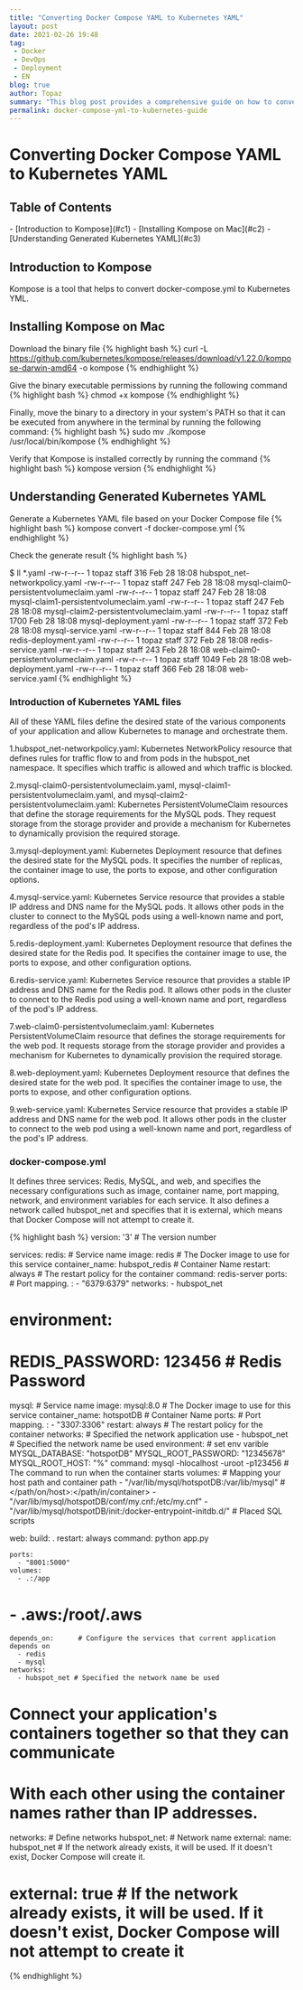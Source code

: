 ```yaml
---
title: "Converting Docker Compose YAML to Kubernetes YAML"
layout: post
date: 2021-02-26 19:48
tag:
 - Docker
 - DevOps
 - Deployment
 - EN
blog: true
author: Topaz
summary: "This blog post provides a comprehensive guide on how to convert Docker Compose YAML files to Kubernetes YAML files using Kompose. It explains the benefits of using Kubernetes and provides step-by-step instructions for installation Kompose on Mac."
permalink: docker-compose-yml-to-kubernetes-guide
---
```

<h1 class="title"> Converting Docker Compose YAML to Kubernetes YAML </h1>


<h2> Table of Contents </h2>
- [Introduction to Kompose](#c1)
- [Installing Kompose on Mac](#c2)
- [Understanding Generated Kubernetes YAML](#c3)


<h2 id="c1"> Introduction to Kompose </h2>
Kompose is a tool that helps to convert docker-compose.yml to Kubernetes YML.

<h2 id="c2"> Installing Kompose on Mac </h2>

Download the binary file
{% highlight bash %}
 curl -L https://github.com/kubernetes/kompose/releases/download/v1.22.0/kompose-darwin-amd64 -o kompose
{% endhighlight %}

Give the binary executable permissions by running the following command
{% highlight bash %}
 chmod +x kompose
{% endhighlight %}

Finally, move the binary to a directory in your system's PATH so that it can be executed from anywhere in the terminal by running the following command:
{% highlight bash %}
 sudo mv ./kompose /usr/local/bin/kompose
{% endhighlight %}


Verify that Kompose is installed correctly by running the command
{% highlight bash %}
 kompose version
{% endhighlight %}



<h2 id="c3"> Understanding Generated Kubernetes YAML</h2>

Generate a Kubernetes YAML file based on your Docker Compose file
{% highlight bash %}
 kompose convert -f docker-compose.yml
{% endhighlight %}


Check the generate result
{% highlight bash %}

 $ ll *.yaml
 -rw-r--r--  1 topaz  staff   316 Feb 28 18:08 hubspot_net-networkpolicy.yaml
 -rw-r--r--  1 topaz  staff   247 Feb 28 18:08 mysql-claim0-persistentvolumeclaim.yaml
 -rw-r--r--  1 topaz  staff   247 Feb 28 18:08 mysql-claim1-persistentvolumeclaim.yaml
 -rw-r--r--  1 topaz  staff   247 Feb 28 18:08 mysql-claim2-persistentvolumeclaim.yaml
 -rw-r--r--  1 topaz  staff  1700 Feb 28 18:08 mysql-deployment.yaml
 -rw-r--r--  1 topaz  staff   372 Feb 28 18:08 mysql-service.yaml
 -rw-r--r--  1 topaz  staff   844 Feb 28 18:08 redis-deployment.yaml
 -rw-r--r--  1 topaz  staff   372 Feb 28 18:08 redis-service.yaml
 -rw-r--r--  1 topaz  staff   243 Feb 28 18:08 web-claim0-persistentvolumeclaim.yaml
 -rw-r--r--  1 topaz  staff  1049 Feb 28 18:08 web-deployment.yaml
 -rw-r--r--  1 topaz  staff   366 Feb 28 18:08 web-service.yaml
{% endhighlight %}

### Introduction of Kubernetes YAML files
All of these YAML files define the desired state of the various components of your application and allow Kubernetes to manage and orchestrate them.

1.hubspot_net-networkpolicy.yaml: Kubernetes NetworkPolicy resource that defines rules for traffic flow to and from pods in the hubspot_net namespace. It specifies which traffic is allowed and which traffic is blocked.

2.mysql-claim0-persistentvolumeclaim.yaml, mysql-claim1-persistentvolumeclaim.yaml, and mysql-claim2-persistentvolumeclaim.yaml: Kubernetes PersistentVolumeClaim resources that define the storage requirements for the MySQL pods. They request storage from the storage provider and provide a mechanism for Kubernetes to dynamically provision the required storage.

3.mysql-deployment.yaml: Kubernetes Deployment resource that defines the desired state for the MySQL pods. It specifies the number of replicas, the container image to use, the ports to expose, and other configuration options.

4.mysql-service.yaml: Kubernetes Service resource that provides a stable IP address and DNS name for the MySQL pods. It allows other pods in the cluster to connect to the MySQL pods using a well-known name and port, regardless of the pod's IP address.

5.redis-deployment.yaml: Kubernetes Deployment resource that defines the desired state for the Redis pod. It specifies the container image to use, the ports to expose, and other configuration options.

6.redis-service.yaml: Kubernetes Service resource that provides a stable IP address and DNS name for the Redis pod. It allows other pods in the cluster to connect to the Redis pod using a well-known name and port, regardless of the pod's IP address.

7.web-claim0-persistentvolumeclaim.yaml: Kubernetes PersistentVolumeClaim resource that defines the storage requirements for the web pod. It requests storage from the storage provider and provides a mechanism for Kubernetes to dynamically provision the required storage.

8.web-deployment.yaml: Kubernetes Deployment resource that defines the desired state for the web pod. It specifies the container image to use, the ports to expose, and other configuration options.

9.web-service.yaml: Kubernetes Service resource that provides a stable IP address and DNS name for the web pod. It allows other pods in the cluster to connect to the web pod using a well-known name and port, regardless of the pod's IP address.


### docker-compose.yml 

It defines three services: Redis, MySQL, and web, and specifies the necessary configurations such as image, container name, port mapping, network, and environment variables for each service. It also defines a network called hubspot_net and specifies that it is external, which means that Docker Compose will not attempt to create it.

{% highlight bash %}
version: '3' # The version number

services:
  redis:    # Service name
    image: redis   # The Docker image to use for this service
    container_name: hubspot_redis       # Container Name
    restart: always                #  The restart policy for the container
    command: redis-server
    ports:                         # Port mapping. <Your Local Port>:<Container Port>
      - "6379:6379"
    networks:
      - hubspot_net
#    environment:
#      REDIS_PASSWORD: 123456    # Redis Password

  mysql:                                # Service name
    image: mysql:8.0                    # The Docker image to use for this service
    container_name: hotspotDB           # Container Name
    ports:                              # Port mapping. <Your Local Port>:<Container Port>
      - "3307:3306"
    restart: always                        # The restart policy for the container
    networks:                              # Specified the network application use
      - hubspot_net                        # Specified the network name be used
    environment:                           # set env varible
      MYSQL_DATABASE: "hotspotDB"
      MYSQL_ROOT_PASSWORD: "12345678"
      MYSQL_ROOT_HOST: "%"
    command: mysql -hlocalhost -uroot -p123456  # The command to run when the container starts
    volumes:                               # Mapping your host path and container path
      - "/var/lib/mysql/hotspotDB:/var/lib/mysql"   # </path/on/host>:</path/in/container>
      - "/var/lib/mysql/hotspotDB/conf/my.cnf:/etc/my.cnf"
      - "/var/lib/mysql/hotspotDB/init:/docker-entrypoint-initdb.d/" # Placed SQL scripts

  web:
    build: .
    restart: always
    command: python app.py

    ports:
      - "8001:5000"
    volumes:
      - .:/app
#      - .aws:/root/.aws
    depends_on:      # Configure the services that current application depends on
      - redis
      - mysql
    networks:
      - hubspot_net # Specified the network name be used

# Connect your application's containers together so that they can communicate
# With each other using the container names rather than IP addresses.
networks: # Define networks
  hubspot_net:  # Network name
    external:
      name: hubspot_net # If the network already exists, it will be used. If it doesn't exist, Docker Compose will create it.
#    external: true # If the network already exists, it will be used. If it doesn't exist, Docker Compose will not attempt to create it

{% endhighlight %}
